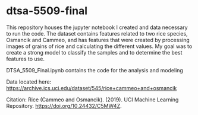 # dtsa-5509-final

This repository houses the jupyter notebook I created and data necessary to run the code. The dataset contains features related to two rice species, Osmancik and Cammeo, and has features that were created by processing images of grains of rice and calculating the different values. My goal was to create a strong model to classify the samples and to determine the best features to use.

DTSA_5509_Final.ipynb contains the code for the analysis and modeling

Data located here: https://archive.ics.uci.edu/dataset/545/rice+cammeo+and+osmancik

Citation: Rice (Cammeo and Osmancik). (2019). UCI Machine Learning Repository. https://doi.org/10.24432/C5MW4Z.
